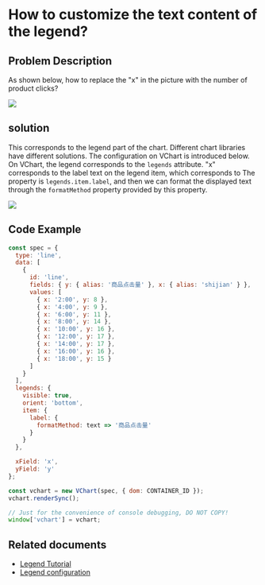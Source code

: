 # How to customize the text content of the legend?

## Problem Description

As shown below, how to replace the "x" in the picture with the number of product clicks?

![](/vchart/faq/91-0.png)

## solution

This corresponds to the legend part of the chart. Different chart libraries have different solutions. The configuration on VChart is introduced below. On VChart, the legend corresponds to the `legends` attribute. "x" corresponds to the label text on the legend item, which corresponds to The property is `legends.item.label`, and then we can format the displayed text through the `formatMethod` property provided by this property.

![](/vchart/faq/91-1.png)

## Code Example

```javascript livedemo
const spec = {
  type: 'line',
  data: [
    {
      id: 'line',
      fields: { y: { alias: '商品点击量' }, x: { alias: 'shijian' } },
      values: [
        { x: '2:00', y: 8 },
        { x: '4:00', y: 9 },
        { x: '6:00', y: 11 },
        { x: '8:00', y: 14 },
        { x: '10:00', y: 16 },
        { x: '12:00', y: 17 },
        { x: '14:00', y: 17 },
        { x: '16:00', y: 16 },
        { x: '18:00', y: 15 }
      ]
    }
  ],
  legends: {
    visible: true,
    orient: 'bottom',
    item: {
      label: {
        formatMethod: text => '商品点击量'
      }
    }
  },

  xField: 'x',
  yField: 'y'
};

const vchart = new VChart(spec, { dom: CONTAINER_ID });
vchart.renderSync();

// Just for the convenience of console debugging, DO NOT COPY!
window['vchart'] = vchart;
```

## Related documents

- [Legend Tutorial](https://www.visactor.io/vchart/guide/tutorial_docs/Chart_Concepts/Legend)
- [Legend configuration](https://www.visactor.io/vchart/option/lineChart#legends-discrete.type)
